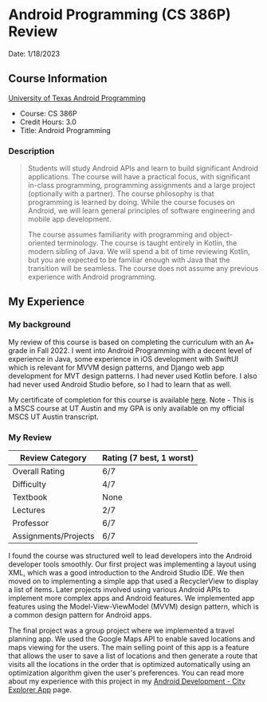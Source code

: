 # Android Programming (CS 386P) Review

Date: 1/18/2023

## Course Information
[University of Texas Android Programming](https://www.cs.utexas.edu/graduate-program/masters-program/online-option/courses/android-programming)

- Course: CS 386P
- Credit Hours: 3.0
- Title: Android Programming

### Description
> Students will study Android APIs and learn to build significant Android applications. 
The course will have a practical focus, with significant in-class programming, programming assignments 
and a large project (optionally with a partner). The course philosophy is that programming is learned by doing. 
While the course focuses on Android, we will learn general principles of software engineering 
and mobile app development. 
> 
> The course assumes familiarity with programming and object-oriented terminology. 
The course is taught entirely in Kotlin, the modern sibling of Java. We will spend a bit of time 
reviewing Kotlin, but you are expected to be familiar enough with Java that the transition 
will be seamless. The course does not assume any previous experience with Android programming.

## My Experience

### My background

My review of this course is based on completing the curriculum with an A+ grade in Fall 2022. 
I went into Android Programming with a decent level of experience in Java, 
some experience in iOS development with SwiftUI which is relevant for MVVM design patterns,
and Django web app development for MVT design patterns. 
I had never used Kotlin before. 
I also had never used Android Studio before, so I had to learn that as well. 

My certificate of completion for this course is 
available [here](https://courses.edx.org/certificates/8f2a839ea8d64edba4b9b2ed6b172bb7). 
Note - This is a MSCS course at UT Austin and my GPA is only available on my official MSCS UT Austin transcript.

### My Review

| Review Category      | Rating (7 best, 1 worst) | 
|----------------------|--------------------------|
| Overall Rating       | 6/7                      |
| Difficulty           | 4/7                      |
| Textbook             | None                     |
| Lectures             | 2/7                      |
| Professor            | 6/7                      |
| Assignments/Projects | 6/7                      |

I found the course was structured well to lead developers into the Android developer tools smoothly. Our first
project was implementing a layout using XML, which was a good introduction to the Android Studio IDE. We then
moved on to implementing a simple app that used a RecyclerView to display a list of items. Later projects involved
using various Android APIs to implement more complex apps and Android features. We implemented app features using
the Model-View-ViewModel (MVVM) design pattern, which is a common design pattern for Android apps.

The final project was a group project where we implemented a travel planning app. We used the Google Maps API to
enable saved locations and maps viewing for the users. The main selling point of this app is a feature that allows
the user to save a list of locations and then generate a route that visits all the locations in the order that
is optimized automatically using an optimization algorithm given the user's preferences. 
You can read more about my experience with this project in
my [Android Development - City Explorer App](../android_development/city-explorer-app.md) page.

